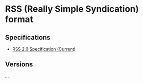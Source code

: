 # RSS (Really Simple Syndication) format

## Specifications

- [RSS 2.0 Specification (Current)](https://www.rssboard.org/rss-specification)

## Versions

...
